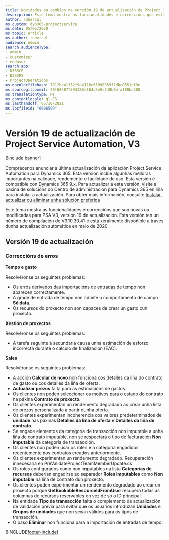 ```yaml
---
title: Novidades ou cambios na versión 19 de actualización de Project Service Automation, V3
description: Este tema mostra as funcionalidades e correccións que están dispoñibles la versión 19 de actualización de Project Service Automation, V3.
author: ruhercul
ms.custom: dyn365-projectservice
ms.date: 05/05/2020
ms.topic: article
ms.author: ruhercul
audience: Admin
search.audienceType:
- admin
- customizer
- enduser
search.app:
- D365CE
- D365PS
- ProjectOperations
ms.openlocfilehash: 7812bc41f32f9d4116c63990059f7dbc0351cf9e
ms.sourcegitcommit: 40f68387f594180af64a5e5c748b6efa188bd300
ms.translationtype: HT
ms.contentlocale: gl-ES
ms.lasthandoff: 05/10/2021
ms.locfileid: "6006599"
---
```

# <a name="project-service-automation-update-release-19-v3"></a>Versión 19 de actualización de Project Service Automation, V3

[!include [banner](../includes/psa-now-project-operations.md)]

Comprácenos anunciar a última actualización da aplicación Project Service Automation para Dynamics 365. Esta versión inclúe algunhas melloras importantes na calidade, rendemento e facilidade de uso. Esta versión é compatible con Dynamics 365 9.x. Para actualizar a esta versión, visite a paxina de solucións do Centro de administración para Dynamics 365 en liña para instalar a actualización. Para obter máis información, consulte [Instalar, actualizar ou eliminar unha solución preferida](/power-platform/admin/install-remove-preferred-solution)

Este tema mostra as funcionalidades e correccións que son novas ou modificadas para PSA V3, versión 19 de actualización. Esta versión ten un número de compilación de V3.10.30.41 e está xeralmente dispoñible a través dunha actualización automática en maio de 2020.

## <a name="update-release-19"></a>Versión 19 de actualización

### <a name="bug-fixes"></a>Correccións de erros

**Tempo e gasto**

Resolvéronse os seguintes problemas: 

- Os erros derivados das importacións de entradas de tempo non aparecen correctamente.
- A grade de entrada de tempo non admite o comportamento de campo **Só data**.
- Os recursos do proxecto non son capaces de crear un gasto cun proxecto.

**Xestión de proxectos**

Resolvéronse os seguintes problemas: 

-  A tarefa seguinte á secundaria causa unha estimación de esforzo incorrecta durante o cálculo de finalización (EAC).

**Sales**

Resolvéronse os seguintes problemas: 

- A acción **Calcular de novo** non funciona cos detalles da liña do contrato de gasto ou cos detalles da liña de oferta.
- **Actualizar prezos** falta para as estimacións de gastos.
-  Os clientes non poden seleccionar os motivos para o estado do contrato na páxina **Contrato de proxecto**.
- Os clientes experimentan un rendemento degradado ao crear unha lista de prezos personalizada a partir dunha oferta.
- Os clientes experimentan incoherencia cos valores predeterminados de **unidade** nas páxinas **Detalles da liña de oferta** e **Detalles da liña de contrato**.
- Se engade elementos da categoría de transacción non imputable a unha liña de contrato imputable, non se respectará o tipo de facturación **Non imputable** da categoría de transacción.
- Os clientes non poden usar os roles e a categoría engadidos recentemente nos contratos creados anteriormente.
- Os clientes experimentan un rendemento degradado. Recuperación innecesaria en PreValidateProjectTeamMemberUpdate.cs
- Os roles configurados como non imputables na lista **Categorías de recursos** deberían engadirse ao separador **Roles imputables** como **Non imputable** na liña de contrato dun proxecto.
- Os clientes poden experimentar un rendemento degradado ao crear un proxecto porque **GetBookableResourceIdFromUser** recupera todas as columnas de recursos reservables en vez de só o ID principal.
- Na entidade **Tipo de transacción** falta o complemento de actualización de validación previa para evitar que os usuarios introduzan **Unidades** e **Grupos de unidades** que non sexan válidos para os tipos de transacción.
- O paso **Eliminar** non funciona para a importación de entradas de tempo.


[!INCLUDE[footer-include](../includes/footer-banner.md)]